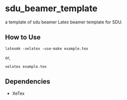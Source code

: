 # sdu_beamer_template
a template of sdu beamer
Latex beamer template for SDU.


## How to Use

    latexmk -xelatex -use-make example.tex

or,

    xelatex example.tex

## Dependencies

* XeTex
